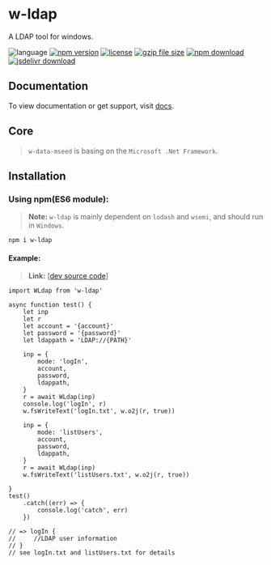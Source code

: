 # w-ldap
A LDAP tool for windows.

![language](https://img.shields.io/badge/language-JavaScript-orange.svg) 
[![npm version](http://img.shields.io/npm/v/w-ldap.svg?style=flat)](https://npmjs.org/package/w-ldap) 
[![license](https://img.shields.io/npm/l/w-ldap.svg?style=flat)](https://npmjs.org/package/w-ldap) 
[![gzip file size](http://img.badgesize.io/yuda-lyu/w-ldap/master/dist/w-ldap.umd.js.svg?compression=gzip)](https://github.com/yuda-lyu/w-ldap)
[![npm download](https://img.shields.io/npm/dt/w-ldap.svg)](https://npmjs.org/package/w-ldap) 
[![jsdelivr download](https://img.shields.io/jsdelivr/npm/hm/w-ldap.svg)](https://www.jsdelivr.com/package/npm/w-ldap)

## Documentation
To view documentation or get support, visit [docs](https://yuda-lyu.github.io/w-ldap/global.htm).

## Core
> `w-data-mseed` is basing on the `Microsoft .Net Framework`.

## Installation
### Using npm(ES6 module):
> **Note:** `w-ldap` is mainly dependent on `lodash` and `wsemi`, and should run in `Windows`.

```alias
npm i w-ldap
```

#### Example:
> **Link:** [[dev source code](https://github.com/yuda-lyu/w-ldap/blob/master/g.mjs)]
```alias
import WLdap from 'w-ldap'

async function test() {
    let inp
    let r
    let account = '{account}'
    let password = '{password}'
    let ldappath = 'LDAP://{PATH}'

    inp = {
        mode: 'logIn',
        account,
        password,
        ldappath,
    }
    r = await WLdap(inp)
    console.log('logIn', r)
    w.fsWriteText('logIn.txt', w.o2j(r, true))

    inp = {
        mode: 'listUsers',
        account,
        password,
        ldappath,
    }
    r = await WLdap(inp)
    w.fsWriteText('listUsers.txt', w.o2j(r, true))

}
test()
    .catch((err) => {
        console.log('catch', err)
    })

// => logIn {
//     //LDAP user information
// }
// see logIn.txt and listUsers.txt for details
```
